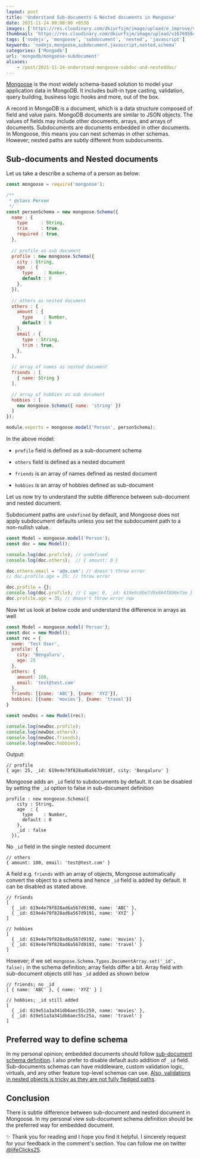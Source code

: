 ```yaml
---
layout: post
title: 'Understand Sub-documents & Nested documents in Mongoose'
date: 2021-11-24 00:00:00 +0530
images: ['https://res.cloudinary.com/dkiurfsjm/image/upload/e_improve/v1637747985/mongoose_djuhic.png']
thumbnail: 'https://res.cloudinary.com/dkiurfsjm/image/upload/v1676956441/mongoose_logo_vxtqda.jpg'
tags: ['nodejs', 'mongoose', 'subdocument', 'nested', 'javascript']
keywords: 'nodejs,mongoose,subdocument,javascript,nested,schema'
categories: ['Mongodb']
url: 'mongodb/mongoose-subdocument'
aliases:
    - /post/2021-11-24-understand-mongoose-subdoc-and-nesteddoc/
---
```


[Mongoose](https://mongoosejs.com) is the most widely schema-based solution to model your application data in MongoDB. It includes built-in type casting, validation, query building, business logic hooks and more, out of the box.

A record in MongoDB is a document, which is a data structure composed of field and value pairs. MongoDB documents are similar to JSON objects. The values of fields may include other documents, arrays, and arrays of documents. Subdocuments are documents embedded in other documents. In Mongoose, this means you can nest schemas in other schemas. However; nested paths are subtly different from subdocuments.


## Sub-documents and Nested documents

Let us take a describe a schema of a person as below:

```javascript
const mongoose = require('mongoose');

/**
 * @class Person
 */
const personSchema = new mongoose.Schema({
  name : {
    type     : String,
    trim     : true,
    required : true,
  },
  
  // profile as sub document
  profile : new mongoose.Schema({
    city : String,
    age  : {
      type    : Number,
      default : 0
    },
  }),
  
  // others as nested document
  others : {
    amount : {
      type    : Number,
      default : 0
    },
    email : {
      type : String,
      trim : true,
    },
  },

  // array of names as nested document
  friends : [
    { name: String }
  ],

  // array of hobbies as sub document
  hobbies : [
    new mongoose.Schema({ name: 'string' })
  ]
});

module.exports = mongoose.model('Person', personSchema);

```

In the above model:

- `profile` field is defined as a sub-document schema

- `others` field is defined as a nested document

- `friends` is an array of names defined as nested document

- `hobbies` is an array of hobbies defined as sub-document 

Let us now try to understand the subtle difference between sub-document and nested document.

Subdocument paths are `undefined` by default, and Mongoose does not apply subdocument defaults unless you set the subdocument path to a non-nullish value.

```javascript
const Model = mongoose.model('Person');
const doc = new Model();

console.log(doc.profile); // undefined
console.log(doc.others);  // { amount: 0 }

doc.others.email = 'a@a.com'; // doesn't throw error
// doc.profile.age = 35; // throw error

doc.profile = {};
console.log(doc.profile); // { age: 0, _id: 619e0c8be7d5e864f890e7ae }
doc.profile.age = 35; // doesn't throw error now
```

Now let us look at below code and understand the difference in arrays as well

```javascript
const Model = mongoose.model('Person');
const doc = new Model();
const rec = {
  name: 'Test User',
  profile: {
    city: 'Bengaluru',
    age: 25
  },
  others: {
    amount: 100,
    email: 'test@test.com'
  },
  friends: [{name: 'ABC'}, {name: 'XYZ'}],
  hobbies: [{name: 'movies'}, {name: 'travel'}]
}

const newDoc = new Model(rec);

console.log(newDoc.profile);
console.log(newDoc.others);
console.log(newDoc.friends);
console.log(newDoc.hobbies);
```

Output:


```
// profile
{ age: 25, _id: 619e4e79f828ad6a567d918f, city: 'Bengaluru' }
```

Mongoose adds an `_id` field to subdocuments by default. It can be disabled by setting the `_id` option to false in sub-document definition

```
profile : new mongoose.Schema({
    city : String,
    age  : {
      type    : Number,
      default : 0
    },
    _id : false
  }),
```

No `_id` field in the single nested document

```
// others
{ amount: 100, email: 'test@test.com' }
```
A field e.g. `friends` with an array of objects, Mongoose automatically convert the object to a schema and hence `_id` field is added by default. It can be disabled as stated above.

```
// friends
[
  { _id: 619e4e79f828ad6a567d9190, name: 'ABC' },
  { _id: 619e4e79f828ad6a567d9191, name: 'XYZ' }
]
```
```
// hobbies
[
  { _id: 619e4e79f828ad6a567d9192, name: 'movies' },
  { _id: 619e4e79f828ad6a567d9193, name: 'travel' }
]
```

However; if we set `mongoose.Schema.Types.DocumentArray.set('_id', false);` in the schema definition; array fields differ a bit. Array field with sub-document objects still has `_id` added as shown below

```
// friends; no _id
[ { name: 'ABC' }, { name: 'XYZ' } ]

// hobbies; _id still added
[
  { _id: 619e51a3a341db6aec55c259, name: 'movies' },
  { _id: 619e51a3a341db6aec55c25a, name: 'travel' }
]

```


## Preferred way to define schema

In my personal opinion; embedded documents should follow [sub-document schema definition](https://mongoosejs.com/docs/5.x/docs/subdocs.html#what-is-a-subdocument-). I also prefer to disable default auto addition of `_id` field. Sub-documents schemas can have middleware, custom validation logic, virtuals, and any other feature top-level schemas can use. [Also, validations in nested objects is tricky as they are not fully fledged paths](https://mongoosejs.com/docs/validation.html#required-validators-on-nested-objects).


## Conclusion

There is subtle difference between sub-document and nested document in Mongoose. In my personal view sub-document schema definition should be the preferred way for embedded document.

✨ Thank you for reading and I hope you find it helpful. I sincerely request for your feedback in the comment's section. You can follow me on twitter [@lifeClicks25](https://twitter.com/lifeClicks25).


